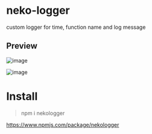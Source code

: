 # neko-logger
custom logger for time, function name and log message

## Preview
![image](https://github.com/durpyneko/neko-logger/assets/89787577/1ae3dc33-bc86-49c8-8802-89360fa19ee3)

![image](https://github.com/durpyneko/neko-logger/assets/89787577/57450fa0-4290-4cb8-9157-60b535a204d5)

# Install
> npm i nekologger

https://www.npmjs.com/package/nekologger

